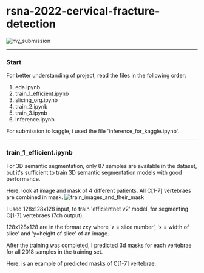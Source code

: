 # rsna-2022-cervical-fracture-detection
![my_submission](https://user-images.githubusercontent.com/49610834/221353934-20d43467-4874-426b-ba17-79597f800f43.png)

-----

### Start 
For better understanding of project, read the files in the following order:
1. eda.ipynb 
2. train_1_efficient.ipynb
3. slicing_org.ipynb
4. train_2.ipynb
5. train_3.ipynb
6. inference.ipynb

For submission to kaggle, i used the file 'inference_for_kaggle.ipynb'.

-----

### train_1_efficient.ipynb
For 3D semantic segmentation, only 87 samples are available in the dataset, but it's sufficient to train 3D semantic segmentation models with good performance.

Here, look at image and mask of 4 different patients. All C[1-7] vertebraes are combined in mask.
![train_images_and_their_mask](https://user-images.githubusercontent.com/49610834/221358169-bf5c2665-0a30-4c6c-a36b-f3e659d9d37b.png)


I used 128x128x128 input, to train 'efficientnet v2' model, for segmenting C[1-7] vertebraes (7ch output).

128x128x128 are in the format z*x*y where 'z = slice number', 'x = width of slice' and 'y=height of slice' of an image.

After the training was completed, I predicted 3d masks for each vertebrae for all 2018 samples in the training set.

Here, is an example of predicted masks of C[1-7] vertebrae.

